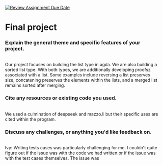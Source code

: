 [![Review Assignment Due Date](https://classroom.github.com/assets/deadline-readme-button-22041afd0340ce965d47ae6ef1cefeee28c7c493a6346c4f15d667ab976d596c.svg)](https://classroom.github.com/a/dPwN1w3S)
# Final project

### **Explain the general theme and specific features of your project.** ###
<br> Our project focuses on building the list type in agda. We are also building a sorted list type. 
With both types, we are additionally developing proofsz associated with a list. Some examples include reversing a list preserves size, concatening preserves the elements within the lists, and a merged list remains sorted after merging.


### **Cite any resources or existing code you used.** ###
<br> We used a culmination of deepseek and mazzo.li but their specific uses are cited within the program.


### **Discuss any challenges, or anything you'd like feedback on.** ###
<br> Ivy: Writing tests cases was particularly challenging for me. I couldn't quite figure out if the issue was with the code we had written or if the issue was with the test cases themselves. The issue was 



